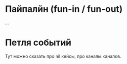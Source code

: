 # Пайпалйн (fun-in / fun-out)
...
# Петля событий
Тут можно сказать про nil кейсы, про каналы каналов.